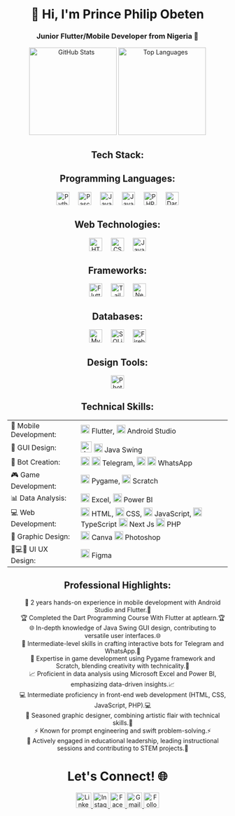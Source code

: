 <h1 align="center">👋 Hi, I'm Prince Philip Obeten</h1>
<h3 align="center">Junior Flutter/Mobile Developer from Nigeria 🚀</h3>

<div align="center">
  <img src="https://github-readme-stats.vercel.app/api?username=princeobeten&hide_title=false&hide_rank=false&show_icons=true&include_all_commits=true&count_private=true&disable_animations=false&theme=onedark&locale=en&hide_border=false" height="200" alt="GitHub Stats" />
  <img src="https://github-readme-stats.vercel.app/api/top-langs?username=princeobeten&locale=en&hide_title=false&layout=compact&card_width=320&langs_count=5&theme=onedark&hide_border=false" height="200" alt="Top Languages" />
</div>


## <h2 align="center">Tech Stack:</h2>
<div align="center">
  <h2>Programming Languages:</h2>
  <img src="https://cdn.jsdelivr.net/gh/devicons/devicon/icons/python/python-original.svg" height="30" alt="Python" />
  <img width="12" />
  <img src="https://cdn.jsdelivr.net/gh/devicons/devicon/icons/pascal/pascal-original.svg" height="30" alt="Pascal" />
  <img width="12" />
  <img src="https://cdn.jsdelivr.net/gh/devicons/devicon/icons/java/java-original.svg" height="30" alt="Java" />
  <img width="12" />
  <img src="https://cdn.jsdelivr.net/gh/devicons/devicon/icons/javascript/javascript-original.svg" height="30" alt="JavaScript" />
  <img width="12" />
  <img src="https://cdn.jsdelivr.net/gh/devicons/devicon/icons/php/php-original.svg" height="30" alt="PHP" />
  <img width="12" />
  <img src="https://cdn.jsdelivr.net/gh/devicons/devicon/icons/dart/dart-original.svg" height="30" alt="Dart" />

  <h2>Web Technologies:</h2>
  <img src="https://cdn.jsdelivr.net/gh/devicons/devicon/icons/html5/html5-original.svg" height="30" alt="HTML5" />
  <img width="12" />
  <img src="https://cdn.jsdelivr.net/gh/devicons/devicon/icons/css3/css3-original.svg" height="30" alt="CSS3" />
  <img width="12" />
  <img src="https://cdn.jsdelivr.net/gh/devicons/devicon/icons/javascript/javascript-original.svg" height="30" alt="JavaScript" />

  <h2>Frameworks:</h2>
  <img src="https://cdn.jsdelivr.net/gh/devicons/devicon/icons/flutter/flutter-original.svg" height="30" alt="Flutter" />
  <img width="12" />
  <img src="https://cdn.jsdelivr.net/gh/devicons/devicon/icons/tailwindcss/tailwindcss-original.svg" height="30" alt="Tailwind CSS" />
  <img width="12" />
  <img src="https://cdn.jsdelivr.net/gh/devicons/devicon/icons/nextjs/nextjs-original.svg" height="30" alt="Next.js" />

  <h2>Databases:</h2>
  <img src="https://cdn.jsdelivr.net/gh/devicons/devicon/icons/mysql/mysql-original.svg" height="30" alt="MySQL" />
  <img width="12" />
  <img src="https://cdn.jsdelivr.net/gh/devicons/devicon/icons/sqlite/sqlite-original.svg" height="30" alt="SQLite" />
  <img width="12" />
  <img src="https://cdn.jsdelivr.net/gh/devicons/devicon/icons/firebase/firebase-plain.svg" height="30" alt="Firebase" />

  <h2>Design Tools:</h2>
  <img src="https://cdn.jsdelivr.net/gh/devicons/devicon/icons/photoshop/photoshop-plain.svg" height="30" alt="Photoshop" />
</div>


## <h2 align="center">Technical Skills:</h2>
<table align="center">
  <tr>
    <td>📱 Mobile Development:</td>
    <td>
      <img src="https://img.icons8.com/color/48/000000/flutter.png" height="20" alt="Flutter" /> Flutter,
      <img src="https://img.icons8.com/color/48/000000/android-os.png" height="20" alt="Android" /> Android Studio
    </td>
  </tr>
  <tr>
    <td>🎨 GUI Design:</td>
    <td>
      <img src="https://img.icons8.com/?size=48&id=13679&format=png" height="25" alt="Java" />
      <img src="https://img.icons8.com/?size=48&id=3pKFQN9sPxow&format=png" height="20" alt="Java Swing" /> Java Swing
    </td>
  </tr>
  <tr>
    <td>🤖 Bot Creation:</td>
    <td>
      <img src="https://img.icons8.com/color/48/000000/python.png" height="20" alt="Python" />
      <img src="https://img.icons8.com/color/48/000000/telegram-app.png" height="20" alt="Telegram" /> Telegram,
      <img src="https://img.icons8.com/color/48/000000/python.png" height="20" alt="Python" />
      <img src="https://img.icons8.com/color/48/000000/whatsapp.png" height="20" alt="WhatsApp" /> WhatsApp
    </td>
  </tr>
  <tr>
    <td>🎮 Game Development:</td>
    <td>
      <img src="https://img.icons8.com/color/48/000000/python.png" height="20" alt="Pygame" /> Pygame,
      <img src="https://img.icons8.com/color/48/000000/scratch.png" height="20" alt="Scratch" /> Scratch
    </td>
  </tr>
  <tr>
    <td>📊 Data Analysis:</td>
    <td>
      <img src="https://img.icons8.com/color/48/000000/ms-excel.png" height="20" alt="Excel" /> Excel,
      <img src="https://img.icons8.com/color/48/000000/power-bi.png" height="20" alt="Power BI" /> Power BI
    </td>
  </tr>
  <tr>
    <td>💻 Web Development:</td>
    <td>
      <img src="https://img.icons8.com/color/48/000000/html-5.png" height="20" alt="HTML" /> HTML,
      <img src="https://img.icons8.com/color/48/000000/css3.png" height="20" alt="CSS" /> CSS,
      <img src="https://img.icons8.com/color/48/000000/javascript.png" height="20" alt="JavaScript" /> JavaScript,
      <img src="https://img.icons8.com/?size=100&id=nCj4PvnCO0tZ&format=png&color=000000" height="20" alt="Next Js" /> TypeScript
      <img src="https://img.icons8.com/?size=100&id=MWiBjkuHeMVq&format=png&color=000000" height="20" alt="Next Js" /> Next Js
      <img src="https://img.icons8.com/color/48/000000/php.png" height="20" alt="PHP" /> PHP
    </td>
  </tr>
  <tr>
    <td>🎨 Graphic Design:</td>
    <td>
      <img src="https://img.icons8.com/color/48/000000/canva.png" height="20" alt="Canva" /> Canva
      <img src="https://img.icons8.com/color/48/000000/adobe-photoshop.png" height="20" alt="Photoshop" /> Photoshop
    </td>
  </tr>
  <tr>
    <td>📱💻🎨 UI UX Design:</td>
    <td>
      <img src="https://img.icons8.com/color/48/000000/figma.png" height="20" alt="Figma" /> Figma
    </td>
  </tr>
</table>


## <h2 align="center">Professional Highlights:</h2>
<ul align="center">
  🌟 2 years hands-on experience in mobile development with Android Studio and Flutter.🌟 <br>
  🏆 Completed the Dart Programming Course With Flutter at aptlearn.🏆 <br>
  🌐 In-depth knowledge of Java Swing GUI design, contributing to versatile user interfaces.🌐 <br>
  💬 Intermediate-level skills in crafting interactive bots for Telegram and WhatsApp.💬 <br>
  🚀 Expertise in game development using Pygame framework and Scratch, blending creativity with technicality.🚀 <br>
  📈 Proficient in data analysis using Microsoft Excel and Power BI, emphasizing data-driven insights.📈 <br>
  💻 Intermediate proficiency in front-end web development (HTML, CSS, JavaScript, PHP).💻 <br>
  🎨 Seasoned graphic designer, combining artistic flair with technical skills.🎨 <br>
  ⚡ Known for prompt engineering and swift problem-solving.⚡ <br>
  🌟 Actively engaged in educational leadership, leading instructional sessions and contributing to STEM projects.🌟 <br>
</ul>


## <h1 align="center">Let's Connect! 🌐</h1>
<div align="center">
  <a href="https://www.linkedin.com/in/princetprdc/" target="_blank">
    <img src="https://img.shields.io/static/v1?message=LinkedIn&logo=linkedin&label=&color=0077B5&logoColor=white&labelColor=&style=for-the-badge" height="35" alt="LinkedIn" />
  </a>
  <a href="https://www.instagram.com/princeobeten1" target="_blank">
    <img src="https://img.shields.io/static/v1?message=Instagram&logo=instagram&label=&color=E4405F&logoColor=white&labelColor=&style=for-the-badge" height="35" alt="Instagram" />
  </a>
  <a href="https://web.facebook.com/prince.obeten.756" target="_blank">
    <img src="https://img.shields.io/static/v1?message=Facebook&logo=facebook&label=&color=1877F2&logoColor=white&labelColor=&style=for-the-badge" height="35" alt="Facebook" />
  </a>
  <a href="mailto:princeobeten56@gmail.com" target="_blank">
    <img src="https://img.shields.io/static/v1?message=Gmail&logo=gmail&label=&color=D14836&logoColor=white&labelColor=&style=for-the-badge" height="35" alt="Gmail" />
  </a>
  <a href="https://github.com/princeobeten" target="_blank">
    <img src="https://img.shields.io/github/followers/princeobeten?label=Follow&style=social" height="35" alt="Followers" />
  </a>
</div>
